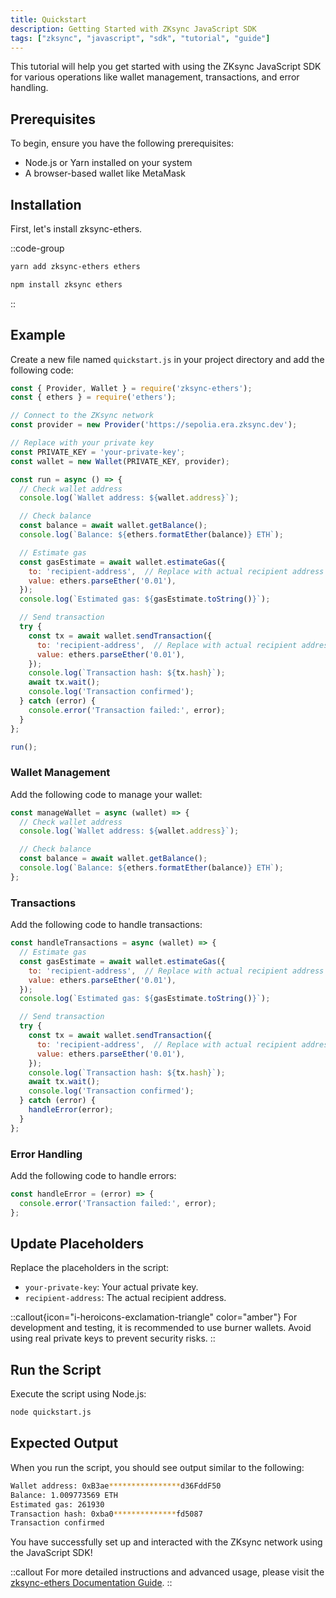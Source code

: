```yaml
---
title: Quickstart
description: Getting Started with ZKsync JavaScript SDK
tags: ["zksync", "javascript", "sdk", "tutorial", "guide"]
---
```


This tutorial will help you get started with using the ZKsync JavaScript SDK for various operations like wallet management,
transactions, and error handling.

## Prerequisites

To begin, ensure you have the following prerequisites:

- Node.js or Yarn installed on your system
- A browser-based wallet like MetaMask

## Installation

First, let's install zksync-ethers.

::code-group

```bash [yarn]
yarn add zksync-ethers ethers
```

```bash [npm]
npm install zksync ethers
```

::

## Example

Create a new file named `quickstart.js` in your project directory and add the following code:

```javascript
const { Provider, Wallet } = require('zksync-ethers');
const { ethers } = require('ethers');

// Connect to the ZKsync network
const provider = new Provider('https://sepolia.era.zksync.dev');

// Replace with your private key
const PRIVATE_KEY = 'your-private-key';
const wallet = new Wallet(PRIVATE_KEY, provider);

const run = async () => {
  // Check wallet address
  console.log(`Wallet address: ${wallet.address}`);

  // Check balance
  const balance = await wallet.getBalance();
  console.log(`Balance: ${ethers.formatEther(balance)} ETH`);

  // Estimate gas
  const gasEstimate = await wallet.estimateGas({
    to: 'recipient-address',  // Replace with actual recipient address
    value: ethers.parseEther('0.01'),
  });
  console.log(`Estimated gas: ${gasEstimate.toString()}`);

  // Send transaction
  try {
    const tx = await wallet.sendTransaction({
      to: 'recipient-address',  // Replace with actual recipient address
      value: ethers.parseEther('0.01'),
    });
    console.log(`Transaction hash: ${tx.hash}`);
    await tx.wait();
    console.log('Transaction confirmed');
  } catch (error) {
    console.error('Transaction failed:', error);
  }
};

run();
```

### Wallet Management

Add the following code to manage your wallet:

```javascript
const manageWallet = async (wallet) => {
  // Check wallet address
  console.log(`Wallet address: ${wallet.address}`);

  // Check balance
  const balance = await wallet.getBalance();
  console.log(`Balance: ${ethers.formatEther(balance)} ETH`);
};
```

### Transactions

Add the following code to handle transactions:

```javascript
const handleTransactions = async (wallet) => {
  // Estimate gas
  const gasEstimate = await wallet.estimateGas({
    to: 'recipient-address',  // Replace with actual recipient address
    value: ethers.parseEther('0.01'),
  });
  console.log(`Estimated gas: ${gasEstimate.toString()}`);

  // Send transaction
  try {
    const tx = await wallet.sendTransaction({
      to: 'recipient-address',  // Replace with actual recipient address
      value: ethers.parseEther('0.01'),
    });
    console.log(`Transaction hash: ${tx.hash}`);
    await tx.wait();
    console.log('Transaction confirmed');
  } catch (error) {
    handleError(error);
  }
};
```

### Error Handling

Add the following code to handle errors:

```javascript
const handleError = (error) => {
  console.error('Transaction failed:', error);
};
```

## Update Placeholders

Replace the placeholders in the script:

- `your-private-key`: Your actual private key.
- `recipient-address`: The actual recipient address.

::callout{icon="i-heroicons-exclamation-triangle" color="amber"}
For development and testing, it is recommended to use burner wallets. Avoid using real private keys to prevent security risks.
::

## Run the Script

Execute the script using Node.js:

```bash
node quickstart.js
```

## Expected Output
When you run the script, you should see output similar to the following:

```sh
Wallet address: 0xB3ae****************d36FddF50
Balance: 1.009773569 ETH
Estimated gas: 261930
Transaction hash: 0xba0**************fd5087
Transaction confirmed
```

You have successfully set up and interacted with the ZKsync network using the JavaScript SDK!

::callout
For more detailed instructions and advanced usage, please visit the [zksync-ethers Documentation Guide](/sdk/js/ethers/guides/overview).
::

